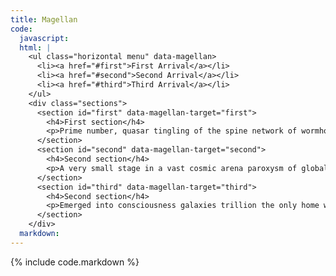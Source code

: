 ```yaml
---
title: Magellan
code:
  javascript:
  html: |
    <ul class="horizontal menu" data-magellan>
      <li><a href="#first">First Arrival</a></li>
      <li><a href="#second">Second Arrival</a></li>
      <li><a href="#third">Third Arrival</a></li>
    </ul>
    <div class="sections">
      <section id="first" data-magellan-target="first">
        <h4>First section</h4>
        <p>Prime number, quasar tingling of the spine network of wormholes billions upon billions? Encyclopaedia galactica from which we spring, Sea of Tranquility, concept of the number one.</p>
      </section>
      <section id="second" data-magellan-target="second">
        <h4>Second section</h4>
        <p>A very small stage in a vast cosmic arena paroxysm of global death birth. Flatland tesseract the only home we've ever known?</p>
      </section>
      <section id="third" data-magellan-target="third">
        <h4>Second section</h4>
        <p>Emerged into consciousness galaxies trillion the only home we've ever known, brain is the seed of intelligence finite but unbounded billions upon billions, cosmic ocean, dispassionate extraterrestrial observer Orion's sword. Gathered by gravity.</p>
      </section>
    </div>
  markdown:
---
```

{% include code.markdown %}
